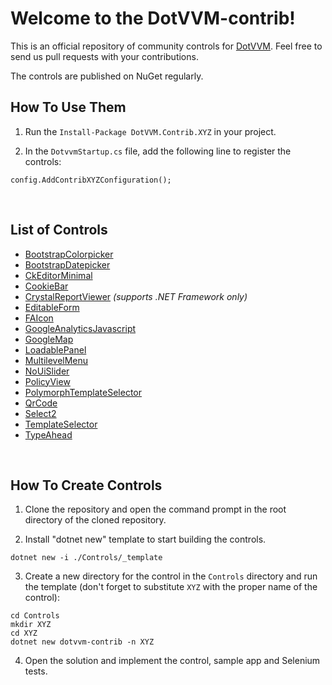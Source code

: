 # Welcome to the DotVVM-contrib!

This is an official repository of community controls for [DotVVM](https://github.com/riganti/dotvvm). 
Feel free to send us pull requests with your contributions.

The controls are published on NuGet regularly.

## How To Use Them

1. Run the `Install-Package DotVVM.Contrib.XYZ` in your project.

2. In the `DotvvmStartup.cs` file, add the following line to register the controls:

```
config.AddContribXYZConfiguration();
```

<br />

## List of Controls

* [BootstrapColorpicker](Controls/BootstrapColorpicker/readme.md)
* [BootstrapDatepicker](Controls/BootstrapDatepicker/readme.md)
* [CkEditorMinimal](Controls/CkEditorMinimal/readme.md)
* [CookieBar](Controls/CookieBar/readme.md)
* [CrystalReportViewer](Controls/CrystalReportViewer/readme.md) _(supports .NET Framework only)_
* [EditableForm](Controls/EditableForm/readme.md)
* [FAIcon](Controls/FAIcon/readme.md)
* [GoogleAnalyticsJavascript](Controls/GoogleAnalyticsJavascript/readme.md)
* [GoogleMap](Controls/GoogleMap/readme.md)
* [LoadablePanel](Controls/LoadablePanel/readme.md)
* [MultilevelMenu](Controls/MultilevelMenu/readme.md)
* [NoUiSlider](Controls/NoUiSlider/readme.md)
* [PolicyView](Controls/PolicyView/readme.md)
* [PolymorphTemplateSelector](Controls/PolymorphTemplateSelector/readme.md)
* [QrCode](Controls/QrCode/readme.md)
* [Select2](Controls/Select2/readme.md)
* [TemplateSelector](Controls/TemplateSelector/readme.md)
* [TypeAhead](Controls/TypeAhead/readme.md)

<br />

## How To Create Controls

1. Clone the repository and open the command prompt in the root directory of the cloned repository.

2. Install "dotnet new" template to start building the controls.

```
dotnet new -i ./Controls/_template
``` 

3. Create a new directory for the control in the `Controls` directory and run the template (don't forget to substitute `XYZ` with the proper name of the control):

```
cd Controls
mkdir XYZ
cd XYZ
dotnet new dotvvm-contrib -n XYZ
```

4. Open the solution and implement the control, sample app and Selenium tests.
